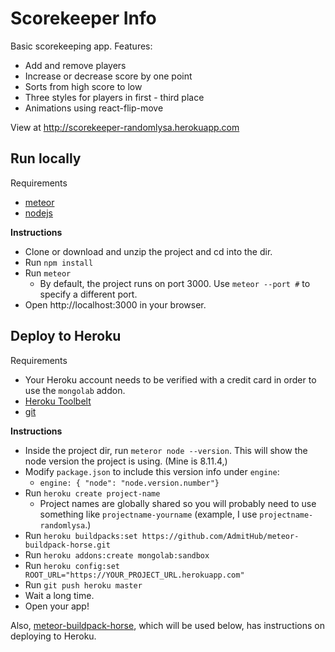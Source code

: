# Scorekeeper Info

Basic scorekeeping app. Features:
- Add and remove players
- Increase or decrease score by one point
- Sorts from high score to low
- Three styles for players in first - third place
- Animations using react-flip-move

View at http://scorekeeper-randomlysa.herokuapp.com


## Run locally
Requirements
- [meteor](https://www.meteor.com/install)
- [nodejs](https://nodejs.org/en/)

**Instructions**
- Clone or download and unzip the project and cd into the dir.
- Run `npm install`
- Run `meteor`
	- By default, the project runs on port 3000. Use `meteor --port #` to specify a different port.
- Open http://localhost:3000 in your browser. 
	
## Deploy to Heroku	
Requirements
- Your Heroku account needs to be verified with a credit card in order to use the `mongolab` addon.
- [Heroku Toolbelt](https://devcenter.heroku.com/articles/heroku-cli) 
- [git](https://git-scm.com)

**Instructions**
- Inside the project dir, run `meteror node --version`. This will show the node version the project is using. (Mine is 8.11.4,)
- Modify `package.json` to include this version info under `engine`:
	- `engine: { "node": "node.version.number"}`
- Run `heroku create project-name`
	- Project names are globally shared so you will probably need to use something like `projectname-yourname` (example, I use `projectname-randomlysa`.)
- Run `heroku buildpacks:set https://github.com/AdmitHub/meteor-buildpack-horse.git`
- Run `heroku addons:create mongolab:sandbox`
- Run `heroku config:set ROOT_URL="https://YOUR_PROJECT_URL.herokuapp.com"`
- Run `git push heroku master`
- Wait a long time.
- Open your app!

Also, [meteor-buildpack-horse](https://github.com/AdmitHub/meteor-buildpack-horse), which will be used below, has instructions on deploying to Heroku.

